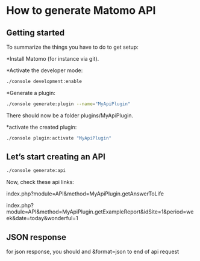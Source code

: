 # How to generate Matomo API

## Getting started

To summarize the things you have to do to get setup:

*Install Matomo (for instance via git).

*Activate the developer mode:

```sh
./console development:enable
```

*Generate a plugin:

```sh
./console generate:plugin --name="MyApiPlugin"
```

There should now be a folder plugins/MyApiPlugin.

*activate the created plugin:

```sh
./console plugin:activate "MyApiPlugin"
```

## Let’s start creating an API

```sh
./console generate:api
```

Now, check these api links:

index.php?module=API&method=MyApiPlugin.getAnswerToLife

index.php?module=API&method=MyApiPlugin.getExampleReport&idSite=1&period=week&date=today&wonderful=1

## JSON response

for json response, you should and &format=json to end of api request


